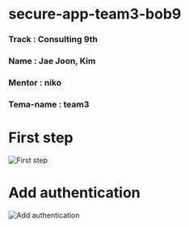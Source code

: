 # secure-app-team3-bob9


### Track : Consulting 9th
### Name : Jae Joon, Kim
### Mentor : niko
### Tema-name : team3


# First step
![First step](https://user-images.githubusercontent.com/48235820/91166585-8a5a8280-e70d-11ea-99d9-8b9f4cee5d6c.PNG)


# Add authentication
![Add authentication](https://user-images.githubusercontent.com/48235820/91166587-8b8baf80-e70d-11ea-9b68-4cde90c9b825.PNG)
